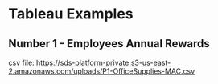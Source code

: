 # Tableau Examples

## Number 1 - Employees Annual Rewards
csv file: https://sds-platform-private.s3-us-east-2.amazonaws.com/uploads/P1-OfficeSupplies-MAC.csv
